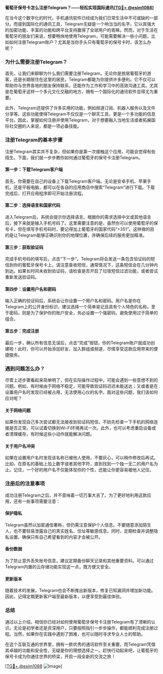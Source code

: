 **葡萄牙保号卡怎么注册Telegram？——轻松实现国际通讯[[TG💪+ @esim1088](https://t.me/s/esim1088)]**

在当今这个数字化的时代，手机通讯软件已经成为我们日常生活中不可或缺的一部分。而提到国际化的通讯工具，Telegram无疑是一个响当当的名字。它以其强大的加密功能、丰富的功能和跨平台支持赢得了全球用户的青睐。然而，对于生活在葡萄牙的朋友们来说，想要畅快地使用Telegram，可能需要解决一些小问题，比如如何注册Telegram账户？尤其是当你手头只有葡萄牙的保号卡时，该怎么办呢？

### **为什么需要注册Telegram？**

首先，让我们来聊聊为什么我们需要注册Telegram。无论你是旅居葡萄牙的游客，还是长期居住在这里的居民，Telegram都能为你提供许多便利。它不仅可以帮助你与世界各地的朋友保持联系，还能作为工作和学习中的高效沟通工具。尤其是在葡萄牙这样一个多元文化交融的地方，拥有一个国际化的通讯软件显得尤为重要。

此外，Telegram还提供了许多实用的功能，例如频道订阅、机器人服务以及文件分享等。这些功能使得Telegram不仅仅是一个聊天工具，更是一个多功能的信息平台。因此，掌握如何注册并使用Telegram，对于想要融入当地生活或者拓展国际社交圈的人来说，都是一项必备技能。

### **注册Telegram的基本步骤**

注册Telegram其实并不复杂，但如果你是第一次接触这个应用，可能会觉得有些陌生。下面，我们就一步步教你如何通过葡萄牙的保号卡注册Telegram。

#### **第一步：下载Telegram客户端**

首先，你需要在自己的设备上下载Telegram客户端。无论是安卓手机、苹果手机，还是平板电脑，都可以在各自的应用商店中搜索“Telegram”进行下载。下载完成后，打开应用程序即可开始注册流程。

#### **第二步：选择语言和国家代码**

进入Telegram后，系统会提示你选择语言。根据你的需求选择中文或其他语言后，接下来就是输入手机号码了。这里需要注意的是，虽然你可以使用葡萄牙的保号卡，但在填写手机号码时，要记得加上葡萄牙的国家代码“+351”。这样做的目的是让Telegram能够正确识别你的地理位置，并确保后续的服务更加精准。

#### **第三步：获取验证码**

完成手机号码的填写后，点击“下一步”，Telegram将会发送一条包含验证码的短信到你的葡萄牙保号卡上。请注意查收短信，通常情况下，这条短信会在几分钟内到达。如果长时间未收到验证码，请检查是否开启了垃圾短信过滤功能，或者尝试重新发送验证码。

#### **第四步：设置用户名和密码**

输入正确的验证码后，系统会让你设置一个用户名和密码。用户名是你在Telegram上的公开身份标识，建议选择一个简单易记且具有个人特色的名称。至于密码，则是为了保护你的账户安全，务必设置一个强密码，避免使用过于简单的组合。

#### **第五步：完成注册**

最后一步，确认所有信息无误后，点击“完成”按钮，你的Telegram账户就成功创建啦！此时，你可以开始添加好友、加入群组或频道，尽情享受这款应用带来的便捷服务。

### **遇到问题怎么办？**

尽管上述步骤看起来简单明了，但在实际操作过程中，可能会遇到一些意想不到的问题。例如，有时候由于网络不稳定，可能导致验证码迟迟未能送达；又或者是在设置用户名时发现已经被占用，无法使用心仪的名字。面对这些问题，我们该如何应对呢？

#### **关于网络问题**

如果你发现自己多次尝试都无法接收到验证码短信，不妨先检查一下手机的网络连接是否正常。可以试着切换到Wi-Fi环境再试一次。此外，也可以考虑重启设备或者清理缓存，有时候这些小动作就能解决问题。

#### **关于用户名冲突**

如果在设置用户名时发现该名称已被他人使用，不要灰心，可以稍作修改后再试。比如，在原名的基础上加上数字或者其他字符，直到找到一个独一无二的用户名为止。记住，一个好的用户名不仅能体现你的个性，还能让你更容易被他人记住。

### **注册后的注意事项**

成功注册Telegram之后，并不意味着一切万事大吉了。为了更好地利用这款应用，还有一些事项需要注意：

#### **保护隐私**

Telegram虽然以加密通信著称，但仍需注意保护个人信息。不要随意添加陌生人，也不要轻易泄露自己的真实姓名、住址等敏感信息。同时，定期检查并调整隐私设置，确保只有自己希望看到的内容才会被公开。

#### **备份数据**

为了防止意外丢失账号信息，建议定期备份聊天记录和其他重要资料。可以通过Telegram内置的云存储功能实现这一点，既方便又安全。

#### **更新版本**

随着技术的发展，Telegram也会不断推出新版本，修复已知漏洞并增加新功能。因此，记得定期更新客户端至最新版本，以便享受到最佳体验。

### **总结**

通过以上介绍，相信你已经对如何使用葡萄牙保号卡注册Telegram有了清晰的认识。无论是初学者还是资深用户，只要按照指引一步步操作，都能顺利完成注册过程。当然，如果你在实践中遇到了困难，也可以随时寻求专业人士的帮助。

在这个互联互通的世界里，拥有一款优秀的通讯软件至关重要。而Telegram凭借其卓越的功能和安全性，无疑是你的理想选择之一。赶快行动起来吧，让葡萄牙的保号卡成为你通往世界的桥梁，开启一段全新的交流之旅！

[[TG💪+ @esim1088](https://t.me/s/esim1088) ![Image](https://i.postimg.cc/4NQfJmqS/Snipaste-2025-05-13-00-14-12.png)]